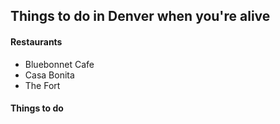 ## Things to do in Denver when you're alive

#### Restaurants
- Bluebonnet Cafe
- Casa Bonita
- The Fort

#### Things to do
